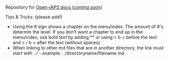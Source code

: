 Repository for [Open-iAPS docs (_coming soon_)](https://open-iaps.readthedocs.io)

Tips & Tricks: (please add!)

* Using the # sign shows a chapter on the menu/index. The amount of #'s determin the level. If you don't want a chapter to end up in the menu/index, use bold text by adding ** or using < b > before the text and < / b > after the text (without spaces).
* When linking to other md files that are in another directory, the link must start with ../ - example: ../directoryname/filename.md
